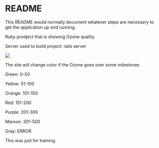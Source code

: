 # README

This README would normally document whatever steps are necessary to get the
application up and running.

Ruby prodject that is showing Ozone quality.

Server used to build project:
rails server

![](../../Documents/ShareX/Screenshots/2022-05/chrome_ggyZpf5LxM.png)


The site will change color if the Ozone goes over some milestones

Green: 0-50

Yellow: 51-100

Orange: 101-150

Red: 151-200

Purple: 201-300

Maroon: 301-500

Gray: ERROR


This was just for training.